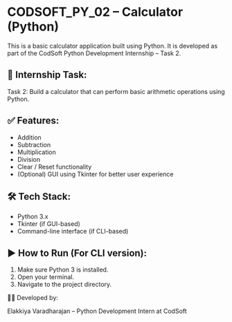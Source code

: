 # CODSOFT_PY_02 – Calculator (Python)

This is a basic calculator application built using Python. It is developed as part of the CodSoft Python Development Internship – Task 2.

## 📌 Internship Task:
Task 2: Build a calculator that can perform basic arithmetic operations using Python.

## ✅ Features:
- Addition
- Subtraction
- Multiplication
- Division
- Clear / Reset functionality
- (Optional) GUI using Tkinter for better user experience

## 🛠️ Tech Stack:
- Python 3.x
- Tkinter (if GUI-based)
- Command-line interface (if CLI-based)

## ▶️ How to Run (For CLI version):
1. Make sure Python 3 is installed.
2. Open your terminal.
3. Navigate to the project directory.

👩‍💻 Developed by:

Elakkiya Varadharajan – Python Development Intern at CodSoft

